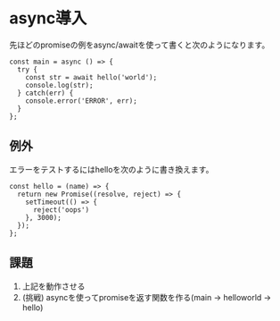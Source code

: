 # async導入

先ほどのpromiseの例をasync/awaitを使って書くと次のようになります。

```
const main = async () => {
  try {
    const str = await hello('world');
    console.log(str);
  } catch(err) {
    console.error('ERROR', err);
  }
};
```

## 例外

エラーをテストするにはhelloを次のように書き換えます。

```
const hello = (name) => {
  return new Promise((resolve, reject) => {
    setTimeout(() => {
      reject('oops')
    }, 3000);
  });
};
```

## 課題

1. 上記を動作させる
2. (挑戦) asyncを使ってpromiseを返す関数を作る(main -> helloworld -> hello)
